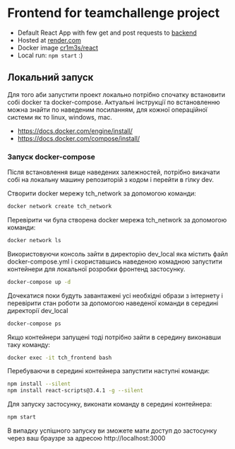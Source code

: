 # Frontend for teamchallenge project

- Default React App with few get and post requests to [backend](https://hello-world-sije.onrender.com/)
- Hosted at [render.com](https://hello-front-2nyw.onrender.com/)
- Docker image [cr1m3s/react](https://hub.docker.com/repository/registry-1.docker.io/cr1m3s/react/general)
- Local run:
  `npm start` :)

## Локальний запуск

Для того аби запустити проект локально потрібно спочатку встановити собі docker та docker-compose. Актуальні інструкції по встановленню можна знайти по наведеним посиланням, для кожної операційної системи як то linux, windows, mac.

- https://docs.docker.com/engine/install/
- https://docs.docker.com/compose/install/

### Запуск docker-compose

Після встановлення вище наведених залежностей, потрібно викачати собі на локальну машину репозиторій з кодом і перейти в гілку dev.

Cтворити docker мережу tch_network за допомогою команди:

```bash
docker network create tch_network
```

Перевірити чи була створена docker мережа tch_network за допомогою команди:

```bash
docker network ls
```

Використовуючи консоль зайти в директорію dev_local яка містить файл docker-compose.yml і скориставшись наведеною комадною запустити контейнери для локальної розробки фронтенд застосунку.

```bash
docker-compose up -d
```

Дочекатися поки будуть завантажені усі необхідні образи з інтернету і перевірити стан роботи за допомогою наведеної команди в середині директорії dev_local

```bash
docker-compose ps
```

Якщо контейнери запущені тоді потрібно зайти в середину виконавши таку команду:

```bash
docker exec -it tch_frontend bash
```

Перебуваючи в середині контейнера запустити наступні команди:

```bash
npm install --silent
npm install react-scripts@3.4.1 -g --silent
```

Для запуску застосунку, виконати команду в середині контейнера:

```bash
npm start
```

В випадку успішного запуску ви зможете мати доступ до застосунку через ваш браузре за адресою http://localhost:3000
